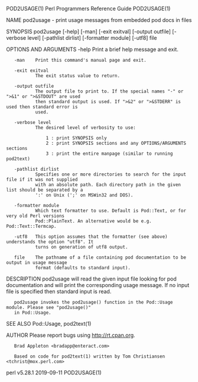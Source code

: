 POD2USAGE(1)                       Perl Programmers Reference Guide                       POD2USAGE(1)

NAME
       pod2usage - print usage messages from embedded pod docs in files

SYNOPSIS
       pod2usage   [-help] [-man] [-exit exitval] [-output outfile] [-verbose level] [-pathlist
                   dirlist] [-formatter module] [-utf8] file

OPTIONS AND ARGUMENTS
       -help   Print a brief help message and exit.

       -man    Print this command's manual page and exit.

       -exit exitval
               The exit status value to return.

       -output outfile
               The output file to print to. If the special names "-" or ">&1" or ">&STDOUT" are used
               then standard output is used. If ">&2" or ">&STDERR" is used then standard error is
               used.

       -verbose level
               The desired level of verbosity to use:

                   1 : print SYNOPSIS only
                   2 : print SYNOPSIS sections and any OPTIONS/ARGUMENTS sections
                   3 : print the entire manpage (similar to running pod2text)

       -pathlist dirlist
               Specifies one or more directories to search for the input file if it was not supplied
               with an absolute path. Each directory path in the given list should be separated by a
               ':' on Unix (';' on MSWin32 and DOS).

       -formatter module
               Which text formatter to use. Default is Pod::Text, or for very old Perl versions
               Pod::PlainText. An alternative would be e.g.  Pod::Text::Termcap.

       -utf8   This option assumes that the formatter (see above) understands the option "utf8". It
               turns on generation of utf8 output.

       file    The pathname of a file containing pod documentation to be output in usage message
               format (defaults to standard input).

DESCRIPTION
       pod2usage will read the given input file looking for pod documentation and will print the
       corresponding usage message.  If no input file is specified then standard input is read.

       pod2usage invokes the pod2usage() function in the Pod::Usage module. Please see "pod2usage()"
       in Pod::Usage.

SEE ALSO
       Pod::Usage, pod2text(1)

AUTHOR
       Please report bugs using <http://rt.cpan.org>.

       Brad Appleton <bradapp@enteract.com>

       Based on code for pod2text(1) written by Tom Christiansen <tchrist@mox.perl.com>

perl v5.28.1                                  2019-09-11                                  POD2USAGE(1)
